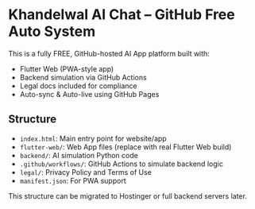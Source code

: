
# Khandelwal AI Chat – GitHub Free Auto System

This is a fully FREE, GitHub-hosted AI App platform built with:
- Flutter Web (PWA-style app)
- Backend simulation via GitHub Actions
- Legal docs included for compliance
- Auto-sync & Auto-live using GitHub Pages

## Structure
- `index.html`: Main entry point for website/app
- `flutter-web/`: Web App files (replace with real Flutter Web build)
- `backend/`: AI simulation Python code
- `.github/workflows/`: GitHub Actions to simulate backend logic
- `legal/`: Privacy Policy and Terms of Use
- `manifest.json`: For PWA support

This structure can be migrated to Hostinger or full backend servers later.
